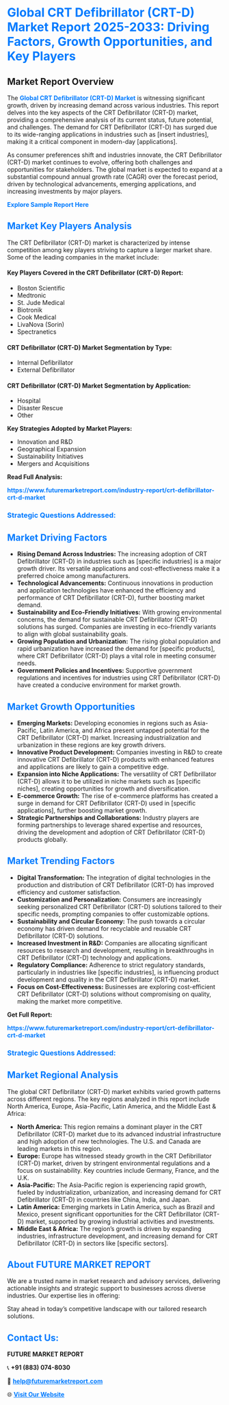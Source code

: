 <h1 style="color: #007BFF;">Global CRT Defibrillator (CRT-D) Market Report 2025-2033: Driving Factors, Growth Opportunities, and Key Players</h1>

<section id="overview">
<h2>Market Report Overview</h2>
<p>The <a href="https://www.futuremarketreport.com/industry-report/crt-defibrillator-crt-d-market" style="color: #007BFF; text-decoration: none;"><strong>Global CRT Defibrillator (CRT-D) Market</strong></a> is witnessing significant growth, driven by increasing demand across various industries. This report delves into the key aspects of the CRT Defibrillator (CRT-D) market, providing a comprehensive analysis of its current status, future potential, and challenges. The demand for CRT Defibrillator (CRT-D) has surged due to its wide-ranging applications in industries such as [insert industries], making it a critical component in modern-day [applications].</p>
<p>As consumer preferences shift and industries innovate, the CRT Defibrillator (CRT-D) market continues to evolve, offering both challenges and opportunities for stakeholders. The global market is expected to expand at a substantial compound annual growth rate (CAGR) over the forecast period, driven by technological advancements, emerging applications, and increasing investments by major players.</p>
</section>

<section id="overview">
<p><a href="https://www.futuremarketreport.com/request-sample/reportId=85310" style="color: #007BFF; text-decoration: none;"><strong>Explore Sample Report Here</strong></a></p>
</section>

<section id="key-players">
<h2 style="color: #007BFF;">Market Key Players Analysis</h2>
<p>The CRT Defibrillator (CRT-D) market is characterized by intense competition among key players striving to capture a larger market share. Some of the leading companies in the market include:</p>
<h4>Key Players Covered in the CRT Defibrillator (CRT-D) Report:</h4>
<ul><li>Boston Scientific</li><li>Medtronic</li><li>St. Jude Medical</li><li>Biotronik</li><li>Cook Medical</li><li>LivaNova (Sorin)</li><li>Spectranetics</li></ul>
<h4>CRT Defibrillator (CRT-D) Market Segmentation by Type:</h4>
<ul><li>Internal Defibrillator</li><li>External Defibrillator</li></ul>

<h4>CRT Defibrillator (CRT-D) Market Segmentation by Application:</h4>
<ul><li>Hospital</li><li>Disaster Rescue</li><li>Other</li></ul>
<p><strong>Key Strategies Adopted by Market Players:</strong></p>
<ul>
<li>Innovation and R&D</li>
<li>Geographical Expansion</li>
<li>Sustainability Initiatives</li>
<li>Mergers and Acquisitions</li>
</ul>
</section>

<section>
<p><strong>Read Full Analysis: </strong></p><a href="https://www.futuremarketreport.com/industry-report/crt-defibrillator-crt-d-market" style="color: #007BFF; text-decoration: none;"><strong>https://www.futuremarketreport.com/industry-report/crt-defibrillator-crt-d-market</strong></a>
<h3 style="color: #007BFF;">Strategic Questions Addressed:</h3>
</section>

<section id="driving-factors">
<h2 style="color: #007BFF;">Market Driving Factors</h2>
<ul>
<li><strong>Rising Demand Across Industries:</strong> The increasing adoption of CRT Defibrillator (CRT-D) in industries such as [specific industries] is a major growth driver. Its versatile applications and cost-effectiveness make it a preferred choice among manufacturers.</li>
<li><strong>Technological Advancements:</strong> Continuous innovations in production and application technologies have enhanced the efficiency and performance of CRT Defibrillator (CRT-D), further boosting market demand.</li>
<li><strong>Sustainability and Eco-Friendly Initiatives:</strong> With growing environmental concerns, the demand for sustainable CRT Defibrillator (CRT-D) solutions has surged. Companies are investing in eco-friendly variants to align with global sustainability goals.</li>
<li><strong>Growing Population and Urbanization:</strong> The rising global population and rapid urbanization have increased the demand for [specific products], where CRT Defibrillator (CRT-D) plays a vital role in meeting consumer needs.</li>
<li><strong>Government Policies and Incentives:</strong> Supportive government regulations and incentives for industries using CRT Defibrillator (CRT-D) have created a conducive environment for market growth.</li>
</ul>
</section>

<section id="growth-opportunities">
<h2 style="color: #007BFF;">Market Growth Opportunities</h2>
<ul>
<li><strong>Emerging Markets:</strong> Developing economies in regions such as Asia-Pacific, Latin America, and Africa present untapped potential for the CRT Defibrillator (CRT-D) market. Increasing industrialization and urbanization in these regions are key growth drivers.</li>
<li><strong>Innovative Product Development:</strong> Companies investing in R&D to create innovative CRT Defibrillator (CRT-D) products with enhanced features and applications are likely to gain a competitive edge.</li>
<li><strong>Expansion into Niche Applications:</strong> The versatility of CRT Defibrillator (CRT-D) allows it to be utilized in niche markets such as [specific niches], creating opportunities for growth and diversification.</li>
<li><strong>E-commerce Growth:</strong> The rise of e-commerce platforms has created a surge in demand for CRT Defibrillator (CRT-D) used in [specific applications], further boosting market growth.</li>
<li><strong>Strategic Partnerships and Collaborations:</strong> Industry players are forming partnerships to leverage shared expertise and resources, driving the development and adoption of CRT Defibrillator (CRT-D) products globally.</li>
</ul>
</section>

<section id="trending-factors">
<h2 style="color: #007BFF;">Market Trending Factors</h2>
<ul>
<li><strong>Digital Transformation:</strong> The integration of digital technologies in the production and distribution of CRT Defibrillator (CRT-D) has improved efficiency and customer satisfaction.</li>
<li><strong>Customization and Personalization:</strong> Consumers are increasingly seeking personalized CRT Defibrillator (CRT-D) solutions tailored to their specific needs, prompting companies to offer customizable options.</li>
<li><strong>Sustainability and Circular Economy:</strong> The push towards a circular economy has driven demand for recyclable and reusable CRT Defibrillator (CRT-D) solutions.</li>
<li><strong>Increased Investment in R&D:</strong> Companies are allocating significant resources to research and development, resulting in breakthroughs in CRT Defibrillator (CRT-D) technology and applications.</li>
<li><strong>Regulatory Compliance:</strong> Adherence to strict regulatory standards, particularly in industries like [specific industries], is influencing product development and quality in the CRT Defibrillator (CRT-D) market.</li>
<li><strong>Focus on Cost-Effectiveness:</strong> Businesses are exploring cost-efficient CRT Defibrillator (CRT-D) solutions without compromising on quality, making the market more competitive.</li>
</ul>
</section>

<section>
<p><strong>Get Full Report: </strong></p><a href="https://www.futuremarketreport.com/industry-report/crt-defibrillator-crt-d-market" style="color: #007BFF; text-decoration: none;"><strong>https://www.futuremarketreport.com/industry-report/crt-defibrillator-crt-d-market</strong></a>
<h3 style="color: #007BFF;">Strategic Questions Addressed:</h3>
</section>


<section id="regional-analysis">
<h2 style="color: #007BFF;">Market Regional Analysis</h2>
<p>The global CRT Defibrillator (CRT-D) market exhibits varied growth patterns across different regions. The key regions analyzed in this report include North America, Europe, Asia-Pacific, Latin America, and the Middle East & Africa:</p>
<ul>
<li><strong>North America:</strong> This region remains a dominant player in the CRT Defibrillator (CRT-D) market due to its advanced industrial infrastructure and high adoption of new technologies. The U.S. and Canada are leading markets in this region.</li>
<li><strong>Europe:</strong> Europe has witnessed steady growth in the CRT Defibrillator (CRT-D) market, driven by stringent environmental regulations and a focus on sustainability. Key countries include Germany, France, and the U.K.</li>
<li><strong>Asia-Pacific:</strong> The Asia-Pacific region is experiencing rapid growth, fueled by industrialization, urbanization, and increasing demand for CRT Defibrillator (CRT-D) in countries like China, India, and Japan.</li>
<li><strong>Latin America:</strong> Emerging markets in Latin America, such as Brazil and Mexico, present significant opportunities for the CRT Defibrillator (CRT-D) market, supported by growing industrial activities and investments.</li>
<li><strong>Middle East & Africa:</strong> The region’s growth is driven by expanding industries, infrastructure development, and increasing demand for CRT Defibrillator (CRT-D) in sectors like [specific sectors].</li>
</ul>
</section>

<footer>
<h2 style="color: #007BFF;">About FUTURE MARKET REPORT</h2>
<p>We are a trusted name in market research and advisory services, delivering actionable insights and strategic support to businesses across diverse industries. Our expertise lies in offering:</p>

<p>Stay ahead in today’s competitive landscape with our tailored research solutions.</p>

<h2 style="color: #007BFF;">Contact Us:</h2>
<p><strong>FUTURE MARKET REPORT</strong></p>
<p>📞 <strong>+91 (883) 074-8030</strong></p>
<p>📧 <strong><a href="mailto:help@futuremarketreport.com" style="color: #007BFF;">help@futuremarketreport.com</a></strong></p>
<p>🌐 <strong><a href="https://www.futuremarketreport.com/" style="color: #007BFF;">Visit Our Website</a></strong></p>
</footer>